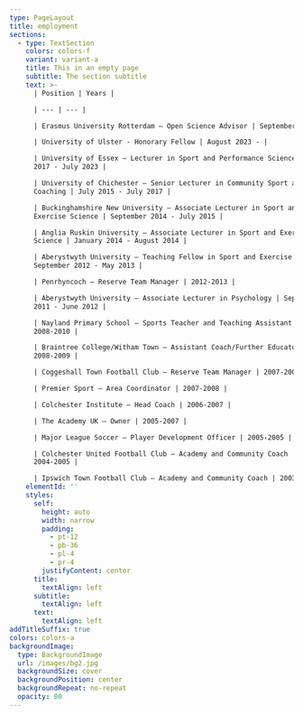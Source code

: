 ```yaml
---
type: PageLayout
title: employment
sections:
  - type: TextSection
    colors: colors-f
    variant: variant-a
    title: This in an empty page
    subtitle: The section subtitle
    text: >-
      | Position | Years |

      | --- | --- |

      | Erasmus University Rotterdam – Open Science Advisor | September 2023 - |

      | University of Ulster - Honorary Fellow | August 2023 - |

      | University of Essex — Lecturer in Sport and Performance Science | July
      2017 - July 2023 |

      | University of Chichester — Senior Lecturer in Community Sport and
      Coaching | July 2015 - July 2017 |

      | Buckinghamshire New University — Associate Lecturer in Sport and
      Exercise Science | September 2014 - July 2015 |

      | Anglia Ruskin University — Associate Lecturer in Sport and Exercise
      Science | January 2014 - August 2014 |

      | Aberystwyth University — Teaching Fellow in Sport and Exercise Science |
      September 2012 - May 2013 |

      | Penrhyncoch — Reserve Team Manager | 2012-2013 |

      | Aberystwyth University — Associate Lecturer in Psychology | September
      2011 - June 2012 |

      | Nayland Primary School — Sports Teacher and Teaching Assistant |
      2008-2010 |

      | Braintree College/Witham Town — Assistant Coach/Further Educator Tutor |
      2008-2009 |

      | Coggeshall Town Football Club — Reserve Team Manager | 2007-2008 |

      | Premier Sport — Area Coordinator | 2007-2008 |

      | Colchester Institute — Head Coach | 2006-2007 |

      | The Academy UK — Owner | 2005-2007 |

      | Major League Soccer — Player Development Officer | 2005-2005 |

      | Colchester United Football Club — Academy and Community Coach |
      2004-2005 |

      | Ipswich Town Football Club — Academy and Community Coach | 2003-2004 |
    elementId: ''
    styles:
      self:
        height: auto
        width: narrow
        padding:
          - pt-12
          - pb-36
          - pl-4
          - pr-4
        justifyContent: center
      title:
        textAlign: left
      subtitle:
        textAlign: left
      text:
        textAlign: left
addTitleSuffix: true
colors: colors-a
backgroundImage:
  type: BackgroundImage
  url: /images/bg2.jpg
  backgroundSize: cover
  backgroundPosition: center
  backgroundRepeat: no-repeat
  opacity: 80
---
```

